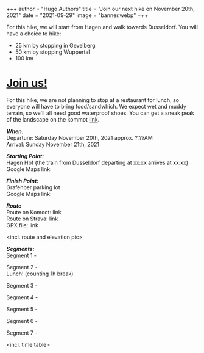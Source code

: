 +++
author = "Hugo Authors"
title = "Join our next hike on November 20th, 2021"
date = "2021-09-29"
image = "banner.webp"
+++

For this hike, we will start from Hagen and walk towards Dusseldorf.
You will have a choice to hike:  
- 25 km by stopping in Gevelberg
- 50 km by stopping Wuppertal
- 100 km

# [Join us!](/join-us/)


For this hike, we are not planning to stop at a restaurant for lunch, so everyone will have to bring food/sandwhich. We expect wet and muddy terrain, so we'll all need good waterproof shoes. You can get a sneak peak of the landscape on the kommot [link](https://www.komoot.com/tour/502046977).  


***When:***  
Departure: Saturday November 20th, 2021 approx. ?:??AM   
Arrival: Sunday November 21th, 2021

***Starting Point:***  
Hagen Hbf (the train from Dusseldorf departing at xx:xx arrives at xx:xx)  
Google Maps link: <here>  

***Finish Point:***  
Grafenber parking lot  
Google Maps link: 

***Route***  
Route on Komoot: link  
Route on Strava: link  
GPX file: link  

<incl. route and elevation pic>


***Segments:***    
Segment 1 -   


Segment 2 -  
Lunch! (counting 1h break)  

Segment 3 -  

Segment 4 -  

Segment 5 -  

Segment 6 -  

Segment 7 -  

<incl. time table>  
